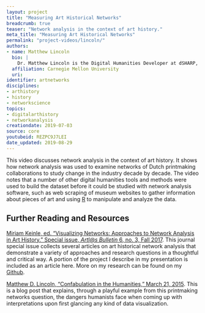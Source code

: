 ```yaml
---
layout: project
title: "Measuring Art Historical Networks"
breadcrumb: true
teaser: "Network analysis in the context of art history."
meta_title: "Measuring Art Historical Networks"
permalink: "project-videos/lincoln/"
authors:
- name: Matthew Lincoln
  bio: |
    Dr. Matthew Lincoln is the Digital Humanities Developer at dSHARP, the digital scholarship center at Carnegie Mellon University, where he focuses on computational and data-driven approaches to the study of history and culture. His current book project with Getty Publications, co-authored with Dr. Sandra van Ginhoven, uses data-driven modeling, network analysis, and textual analysis to mine the Getty Provenance Index Databases for insights into the history of collecting and the art market. He earned his PhD in Art History at the University of Maryland, College Park, and has held positions at the Getty Research Institute and the National Gallery of Art. He is an editorial board member of *The Programming Historian*.
  affiliation: Carnegie Mellon University
  uri:
identifier: artnetworks
disciplines:
- arthistory
- history
- networkscience
topics:
- digitalarthistory
- networkanalysis
creationdate: 2019-07-03
source: core
youtubeid: REZPC9J7LEI
date_updated: 2019-08-29
---
```



This video discusses network analysis in the context of art history. It shows how network analysis was used to examine networks of Dutch printmaking collaborations to study change in the industry decade by decade. The video notes that a number of other digital humanities tools and methods were used to build the dataset before it could be studied with network analysis software, such as web scraping of museum websites to gather information about pieces of art and using [R](https://www.r-project.org/) to manipulate and analyze the data.

## Further Reading and Resources

[Miriam Keinle, ed. “Visualizing Networks: Approaches to Network Analysis in Art History.” Special issue, *Artl@s Bulletin* 6, no. 3, Fall 2017](https://docs.lib.purdue.edu/artlas/vol6/iss3/). This journal special issue collects several articles on art historical network analysis that demonstrate a variety of approaches and research questions in a thoughtful and critical way. A portion of the project I describe in my presentation is included as an article here. More on my research can be found on my [Github](https://github.com/mdlincoln/continuity_and_disruption).

[Matthew D. Lincoln, “Confabulation in the Humanities,” March 21, 2015](http://matthewlincoln.net/2015/03/21/confabulation-in-the-humanities.html). This is a blog post that explains, through a playful example from this printmaking networks question, the dangers humanists face when coming up with interpretations upon first glancing any kind of data visualization.
